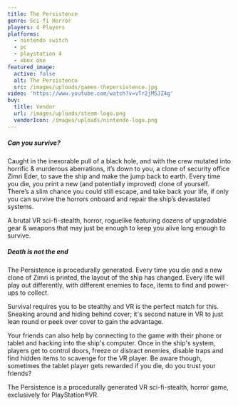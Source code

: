 ```yaml
---
title: The Persistence
genre: Sci-fi Horror
players: 4 Players
platforms:
  - nintendo switch
  - pc
  - playstation 4
  - xbox one
featured_image:
  active: false
  alt: The Persistence
  src: /images/uploads/games-thepersistence.jpg
video: 'https://www.youtube.com/watch?v=vTr2jMSJZ4g'
buy:
  title: Vendor
  url: /images/uploads/steam-logo.png
  vendorIcon: /images/uploads/nintendo-logo.png
---
```


##### Can you survive?

Caught in the inexorable pull of a black hole, and with the crew mutated
into horrific & murderous aberrations, it’s down to you, a clone of security
office Zimri Eder, to save the ship and make the jump back to earth. Every
time you die, you print a new (and potentially improved) clone of yourself.
There’s a slim chance you could still escape, and take back your life, if
only you can survive the horrors onboard and repair the ship’s devastated
systems.

A brutal VR sci-fi-stealth, horror, roguelike featuring dozens of upgradable
gear & weapons that may just be enough to keep you alive long enough to
survive.

##### Death is not the end

The Persistence is procedurally generated. Every time you die and a new
clone of Zimri is printed, the layout of the ship has changed. Every life
will play out differently, with different enemies to face, items to find and
power-ups to collect.


Survival requires you to be stealthy and VR is the perfect match for this.
Sneaking around and hiding behind cover; it's second nature in VR to just
lean round or peek over cover to gain the advantage.


Your friends can also help by connecting to the game with their phone or
tablet and hacking into the ship's computer. Once in the ship's system,
players get to control doors, freeze or distract enemies, disable traps and
find hidden items to scavenge for the VR player. Be aware though, sometimes
the tablet player gets rewarded if you die, do you trust your friends?


The Persistence is a procedurally generated VR sci-fi-stealth, horror game,
exclusively for PlayStation®VR.

